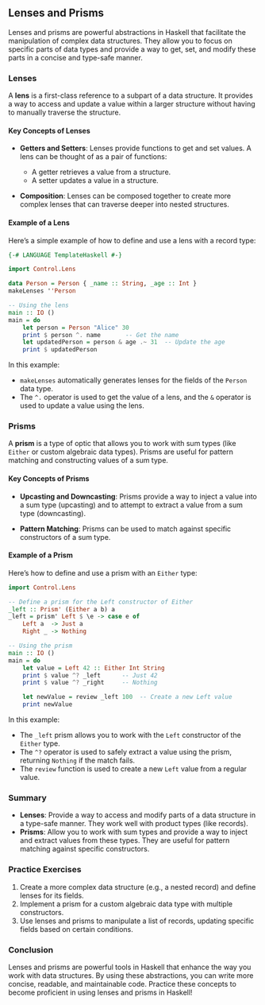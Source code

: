 ## Lenses and Prisms

Lenses and prisms are powerful abstractions in Haskell that facilitate the manipulation of complex data structures. They allow you to focus on specific parts of data types and provide a way to get, set, and modify these parts in a concise and type-safe manner.

### Lenses

A **lens** is a first-class reference to a subpart of a data structure. It provides a way to access and update a value within a larger structure without having to manually traverse the structure.

#### Key Concepts of Lenses

- **Getters and Setters**: Lenses provide functions to get and set values. A lens can be thought of as a pair of functions:
  - A getter retrieves a value from a structure.
  - A setter updates a value in a structure.

- **Composition**: Lenses can be composed together to create more complex lenses that can traverse deeper into nested structures.

#### Example of a Lens

Here’s a simple example of how to define and use a lens with a record type:

```haskell
{-# LANGUAGE TemplateHaskell #-}

import Control.Lens

data Person = Person { _name :: String, _age :: Int }
makeLenses ''Person

-- Using the lens
main :: IO ()
main = do
    let person = Person "Alice" 30
    print $ person ^. name       -- Get the name
    let updatedPerson = person & age .~ 31  -- Update the age
    print $ updatedPerson
```

In this example:
- `makeLenses` automatically generates lenses for the fields of the `Person` data type.
- The `^.` operator is used to get the value of a lens, and the `&` operator is used to update a value using the lens.

### Prisms

A **prism** is a type of optic that allows you to work with sum types (like `Either` or custom algebraic data types). Prisms are useful for pattern matching and constructing values of a sum type.

#### Key Concepts of Prisms

- **Upcasting and Downcasting**: Prisms provide a way to inject a value into a sum type (upcasting) and to attempt to extract a value from a sum type (downcasting).

- **Pattern Matching**: Prisms can be used to match against specific constructors of a sum type.

#### Example of a Prism

Here’s how to define and use a prism with an `Either` type:

```haskell
import Control.Lens

-- Define a prism for the Left constructor of Either
_left :: Prism' (Either a b) a
_left = prism' Left $ \e -> case e of
    Left a  -> Just a
    Right _ -> Nothing

-- Using the prism
main :: IO ()
main = do
    let value = Left 42 :: Either Int String
    print $ value ^? _left      -- Just 42
    print $ value ^? _right     -- Nothing

    let newValue = review _left 100  -- Create a new Left value
    print newValue
```

In this example:
- The `_left` prism allows you to work with the `Left` constructor of the `Either` type.
- The `^?` operator is used to safely extract a value using the prism, returning `Nothing` if the match fails.
- The `review` function is used to create a new `Left` value from a regular value.

### Summary

- **Lenses**: Provide a way to access and modify parts of a data structure in a type-safe manner. They work well with product types (like records).
- **Prisms**: Allow you to work with sum types and provide a way to inject and extract values from these types. They are useful for pattern matching against specific constructors.

### Practice Exercises

1. Create a more complex data structure (e.g., a nested record) and define lenses for its fields.
2. Implement a prism for a custom algebraic data type with multiple constructors.
3. Use lenses and prisms to manipulate a list of records, updating specific fields based on certain conditions.

### Conclusion

Lenses and prisms are powerful tools in Haskell that enhance the way you work with data structures. By using these abstractions, you can write more concise, readable, and maintainable code. Practice these concepts to become proficient in using lenses and prisms in Haskell!
